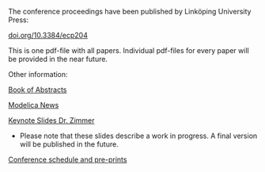 The conference proceedings have been published by Linköping University Press:

[doi.org/10.3384/ecp204](https://doi.org/10.3384/ecp204)

This is one pdf-file with all papers. Individual pdf-files for every paper will be provided in the near future.

Other information:

[Book of Abstracts](Documents/Book_of_Abstracts.pdf)

[Modelica News](Documents/MA-News_Modelica2023.pdf)

[Keynote Slides Dr. Zimmer](Documents/keynoteZimmer.pdf)
- Please note that these slides describe a work in progress. A final version will be published in the future.

[Conference schedule and pre-prints](https://www.conftool.com/modelica2023/sessions.php)

